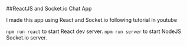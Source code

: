 ##ReactJS and Socket.io Chat App 

I made this app using React and Socket.io following tutorial in youtube

``` npm run react ``` to start React dev server.
``` npm run server ``` to start NodeJS Socket.io server.


